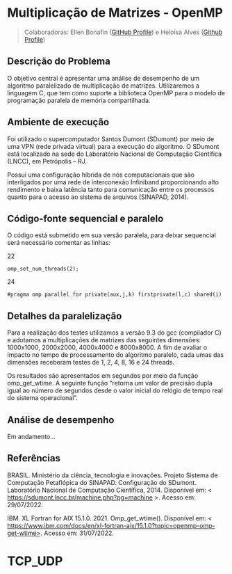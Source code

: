 # Multiplicação de Matrizes - OpenMP

>Colaboradoras: Ellen Bonafin ([GitHub Profile](https://github.com/EllenBonafin)) e Heloisa Alves ([Github Profile](https://github.com/Helogizzy))

## Descrição do Problema
O objetivo central é apresentar uma análise de desempenho de um algoritmo paralelizado de multiplicação de matrizes. Utilizaremos a linguagem C, que tem como suporte a biblioteca OpenMP para o modelo de programação paralela de memória compartilhada. 

## Ambiente de execução

Foi utilizado o supercomputador Santos Dumont (SDumont) por meio de uma VPN (rede privada virtual) para a execução do algoritmo. O SDumont está localizado na sede do Laboratório Nacional de Computação Científica (LNCC), em Petrópolis – RJ. 

Possui uma configuração híbrida de nós computacionais que são interligados por uma rede de interconexão Infiniband proporcionando alto rendimento e baixa latência tanto para comunicação entre os processos quanto para o acesso ao sistema de arquivos (SINAPAD, 2014).

## Código-fonte sequencial e paralelo
O código está submetido em sua versão paralela, para deixar sequencial será necessário comentar as linhas: 

22 
```
omp_set_num_threads(2);
```
24
```
#pragma omp parallel for private(aux,j,k) firstprivate(l,c) shared(i)
```

## Detalhes da paralelização
Para a realização dos testes utilizamos a versão 9.3 do gcc (compilador C) e adotamos a multiplicações de matrizes das seguintes dimensões: 1000x1000, 2000x2000, 4000x4000 e 8000x8000. A fim de avaliar o impacto no tempo de processamento do algoritmo paralelo, cada umas das dimensões receberam testes de 1, 2, 4, 8, 16 e 24 threads. 

Os resultados são apresentados em segundos por meio da função omp_get_wtime. A seguinte função “retorna um valor de precisão dupla igual ao número de segundos desde o valor inicial do relógio de tempo real do sistema operacional”.

## Análise de desempenho
Em andamento...

## Referências

BRASIL. Ministério da ciência, tecnologia e inovações. Projeto Sistema de Computação Petaflópica do SINAPAD. Configuração do SDumont. Laboratório Nacional de Computação Científica, 2014. Disponível em: < https://sdumont.lncc.br/machine.php?pg=machine >. Acesso em: 29/07/2022.

IBM. XL Fortran for AIX 15.1.0. 2021. Omp_get_wtime(). Disponível em: < https://www.ibm.com/docs/en/xl-fortran-aix/15.1.0?topic=openmp-omp-get-wtime>. Acesso em: 31/07/2022.
# TCP_UDP
